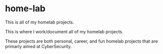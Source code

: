 # home-lab
This is all of my homelab projects.

This is where I work/document all of my homelab projects.

These projects are both personal, career, and fun homelab projects that are primarly aimed at CyberSecurity.

